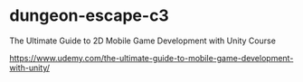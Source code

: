 # dungeon-escape-c3
The Ultimate Guide to 2D Mobile Game Development with Unity Course

https://www.udemy.com/the-ultimate-guide-to-mobile-game-development-with-unity/
